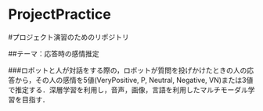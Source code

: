 # ProjectPractice
#プロジェクト演習のためのリポジトリ

##テーマ：応答時の感情推定

###ロボットと人が対話をする際の，ロボットが質問を投げかけたときの人の応答から，その人の感情を5値(VeryPositive, P, Neutral, Negative, VN)または3値で推定する．深層学習を利用し，音声，画像，言語を利用したマルチモーダル学習を目指す．